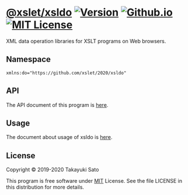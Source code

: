 # [@xslet/xsldo][repo-url] [![Version][ver-image]][api-url] [![Github.io][io-image]][io-url] [![MIT License][mit-image]][mit-url]

XML data operation libraries for XSLT programs on Web browsers.


## Namespace

`xmlns:do="https://github.com/xslet/2020/xsldo"`


## API

The API document of this program is [here][api-url].


## Usage

The document about usage of xsldo is [here][usage-url].


## License

Copyright &copy; 2019-2020 Takayuki Sato

This program is free software under [MIT][mit-url] License.
See the file LICENSE in this distribution for more details.


[repo-url]: https://github.com/xslet/xsldo
[io-image]: https://img.shields.io/badge/HP-github.io-ff8888.svg
[io-url]: https://xslet.github.io/xsldo/
[ver-image]: https://img.shields.io/badge/version-1.0.0-blue.svg
[mit-image]: https://img.shields.io/badge/license-MIT-green.svg
[mit-url]: https://opensource.org/licenses/MIT
[api-url]: https://xslet.github.io/xsldo/api/xsldo.xml
[usage-url]: https://xslet.github.io/xsldo/#usage
